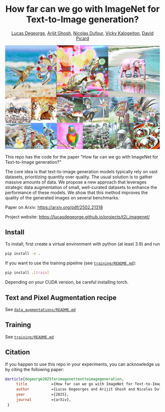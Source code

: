 <div align="center">

# How far can we go with ImageNet for Text-to-Image generation?

<a href="https://lucasdegeorge.github.io/" >Lucas Degeorge</a>, <a href="https://arijit-hub.github.io/" >Arijit Ghosh</a>, <a href="https://nicolas-dufour.github.io/" >Nicolas Dufour</a>, <a href="https://vicky.kalogeiton.info/" >Vicky Kalogeiton</a>, <a href="https://davidpicard.github.io/" >David Picard</a>
</div>

![DED](/assets/teaser.png)

This repo has the code for the paper "How far can we go with ImageNet for Text-to-Image generation?"

The core idea is that text-to-image generation models typically rely on vast datasets, prioritizing quantity over quality. The usual solution is to gather massive amounts of data. We propose a new approach that leverages strategic data augmentation of small, well-curated datasets to enhance the performance of these models. We show that this method improves the quality of the generated images on several benchmarks.

Paper on Arxiv: https://arxiv.org/pdf/2502.21318

Project website: https://lucasdegeorge.github.io/projects/t2i_imagenet/


## Install 

To install, first create a virtual environment with python (at least 3.9) and run 

```bash
pip install -e .
```

If you want to use the training pipeline (see [`training/README.md`](https://github.com/lucasdegeorge/T2I-ImageNet/blob/main/t2i_imagenet/training/README.md)):

```bash
pip install .[train]
```

Depending on your CUDA version, be careful installing torch.


## Text and Pixel Augmentation recipe

See [`data_augmentations/README.md`](https://github.com/lucasdegeorge/T2I-ImageNet/blob/main/t2i_imagenet/data_augmentations/README.md)

## Training

See [`training/README.md`](https://github.com/lucasdegeorge/T2I-ImageNet/blob/main/t2i_imagenet/training/README.md)

## Citation
If you happen to use this repo in your experiments, you can acknowledge us by citing the following paper:

```bibtex
@article{degeorge2025farimagenettexttoimagegeneration, 
     title           ={How far can we go with ImageNet for Text-to-Image generation?}, 
     author          ={Lucas Degeorges and Arijit Ghosh and Nicolas Dufour and David Picard and Vicky Kalogeiton}, 
     year            ={2025}, 
     journal         ={arXiv},
 }
```

